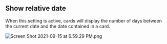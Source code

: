 ## Show relative date

When this setting is active, cards will display the number of days between the current date and the date contained in a card. 

<img alt="Screen Shot 2021-09-15 at 6.59.29 PM.png" srcset="/obsidian-chatlike/Assets/Screen%20Shot%202021-09-15%20at%206.59.29%20PM.png 2x">

